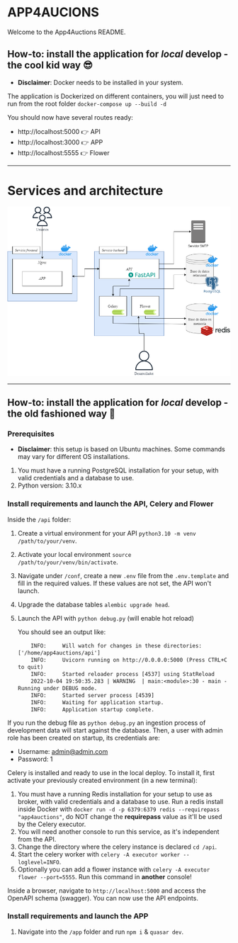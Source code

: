 # APP4AUCIONS

Welcome to the App4Auctions README.

## How-to: install the application for _local_ develop - the cool kid way :sunglasses:

- **Disclaimer**: Docker needs to be installed in your system.

The application is Dockerized on different containers, you will just need to run from the root folder `docker-compose up --build -d`

You should now have several routes ready:

- http://localhost:5000 :point_right: API
- http://localhost:3000 :point_right: APP
- http://localhost:5555 :point_right: Flower

---

# Services and architecture

![Alt text](architecture.png?raw=true "Project container architecture")

---

## How-to: install the application for _local_ develop - the old fashioned way :older_man:

### Prerequisites

- **Disclaimer**: this setup is based on Ubuntu machines. Some commands may vary for different OS installations.

1. You must have a running PostgreSQL installation for your setup, with valid credentials and a database to use.
2. Python version: 3.10.x

### Install requirements and launch the API, Celery and Flower

Inside the `/api` folder:

1. Create a virtual environment for your API `python3.10 -m venv /path/to/your/venv`.
2. Activate your local environment `source /path/to/your/venv/bin/activate`.
3. Navigate under `/conf`, create a new `.env` file from the `.env.template` and fill in the required values. If these values are not set, the API won't launch.
4. Upgrade the database tables `alembic upgrade head`.
5. Launch the API with `python debug.py` (will enable hot reload)

   You should see an output like:

   ```shell
       INFO:     Will watch for changes in these directories: ['/home/app4auctions/api']
       INFO:     Uvicorn running on http://0.0.0.0:5000 (Press CTRL+C to quit)
       INFO:     Started reloader process [4537] using StatReload
       2022-10-04 19:50:35.283 | WARNING  | main:<module>:30 - main - Running under DEBUG mode.
       INFO:     Started server process [4539]
       INFO:     Waiting for application startup.
       INFO:     Application startup complete.
   ```

If you run the debug file as `python debug.py` an ingestion process of development data will start against the database. Then, a user with admin role has been created on startup, its credentials are:

- Username: admin@admin.com
- Password: 1

Celery is installed and ready to use in the local deploy. To install it, first activate your previously created environment (in a new terminal):

1. You must have a running Redis installation for your setup to use as broker, with valid credentials and a database to use. Run a redis install inside Docker with `docker run -d -p 6379:6379 redis --requirepass "app4auctions"`, do NOT change the **requirepass** value as it'll be used by the Celery executor.
2. You will need another console to run this service, as it's independent from the API.
3. Change the directory where the celery instance is declared `cd /api`.
4. Start the celery worker with `celery -A executor worker --loglevel=INFO`.
5. Optionally you can add a flower instance with `celery -A executor flower --port=5555`. Run this command in **another** console!

Inside a browser, navigate to `http://localhost:5000` and access the OpenAPI schema (swagger). You can now use the API endpoints.

### Install requirements and launch the APP

1. Navigate into the `/app` folder and run `npm i` & `quasar dev`.
